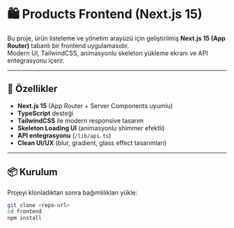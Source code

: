 # 🛍️ Products Frontend (Next.js 15)

Bu proje, ürün listeleme ve yönetim arayüzü için geliştirilmiş **Next.js 15 (App Router)** tabanlı bir frontend uygulamasıdır.  
Modern UI, TailwindCSS, animasyonlu skeleton yükleme ekranı ve API entegrasyonu içerir.

---

## 🚀 Özellikler
- **Next.js 15** (App Router + Server Components uyumlu)
- **TypeScript** desteği
- **TailwindCSS** ile modern responsive tasarım
- **Skeleton Loading UI** (animasyonlu shimmer efektli)
- **API entegrasyonu** (`/lib/api.ts`)
- **Clean UI/UX** (blur, gradient, glass effect tasarımları)

---

## 📦 Kurulum

Projeyi klonladıktan sonra bağımlılıkları yükle:

```bash
git clone <repo-url>
cd frontend
npm install
